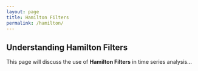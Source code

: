```yaml
---
layout: page
title: Hamilton Filters
permalink: /hamilton/
---
```


## Understanding Hamilton Filters
This page will discuss the use of **Hamilton Filters** in time series analysis...
 
